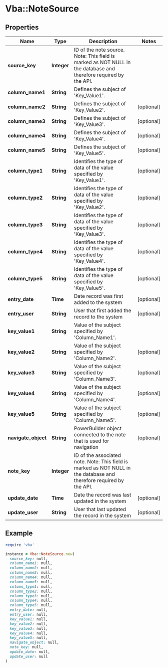 # Vba::NoteSource

## Properties

| Name | Type | Description | Notes |
| ---- | ---- | ----------- | ----- |
| **source_key** | **Integer** | ID of the note source. Note: This field is marked as NOT NULL in the database and therefore required by the API. |  |
| **column_name1** | **String** | Defines the subject of &#39;Key_Value1&#39;. |  |
| **column_name2** | **String** | Defines the subject of &#39;Key_Value2&#39;. | [optional] |
| **column_name3** | **String** | Defines the subject of &#39;Key_Value3&#39;. | [optional] |
| **column_name4** | **String** | Defines the subject of &#39;Key_Value4&#39;. | [optional] |
| **column_name5** | **String** | Defines the subject of &#39;Key_Value5&#39;. | [optional] |
| **column_type1** | **String** | Identifies the type of data of the value specified by &#39;Key_Value1&#39;. | [optional] |
| **column_type2** | **String** | Identifies the type of data of the value specified by &#39;Key_Value2&#39;. | [optional] |
| **column_type3** | **String** | Identifies the type of data of the value specified by &#39;Key_Value3&#39;. | [optional] |
| **column_type4** | **String** | Identifies the type of data of the value specified by &#39;Key_Value4&#39;. | [optional] |
| **column_type5** | **String** | Identifies the type of data of the value specified by &#39;Key_Value5&#39;. | [optional] |
| **entry_date** | **Time** | Date record was first added to the system | [optional] |
| **entry_user** | **String** | User that first added the record to the system | [optional] |
| **key_value1** | **String** | Value of the subject specified by &#39;Column_Name1&#39;. |  |
| **key_value2** | **String** | Value of the subject specified by &#39;Column_Name2&#39;. | [optional] |
| **key_value3** | **String** | Value of the subject specified by &#39;Column_Name3&#39;. | [optional] |
| **key_value4** | **String** | Value of the subject specified by &#39;Column_Name4&#39;. | [optional] |
| **key_value5** | **String** | Value of the subject specified by &#39;Column_Name5&#39;. | [optional] |
| **navigate_object** | **String** | PowerBuilder object connected to the note that is used for navigation | [optional] |
| **note_key** | **Integer** | ID of the associated note. Note: This field is marked as NOT NULL in the database and therefore required by the API. |  |
| **update_date** | **Time** | Date the record was last updated in the system | [optional] |
| **update_user** | **String** | User that last updated the record in the system | [optional] |

## Example

```ruby
require 'vba'

instance = Vba::NoteSource.new(
  source_key: null,
  column_name1: null,
  column_name2: null,
  column_name3: null,
  column_name4: null,
  column_name5: null,
  column_type1: null,
  column_type2: null,
  column_type3: null,
  column_type4: null,
  column_type5: null,
  entry_date: null,
  entry_user: null,
  key_value1: null,
  key_value2: null,
  key_value3: null,
  key_value4: null,
  key_value5: null,
  navigate_object: null,
  note_key: null,
  update_date: null,
  update_user: null
)
```

